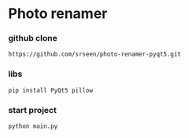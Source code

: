 # Photo renamer
### github clone
```
https://github.com/srseen/photo-renamer-pyqt5.git
```
### libs
```
pip install PyQt5 pillow
```
### start project
```
python main.py
```
